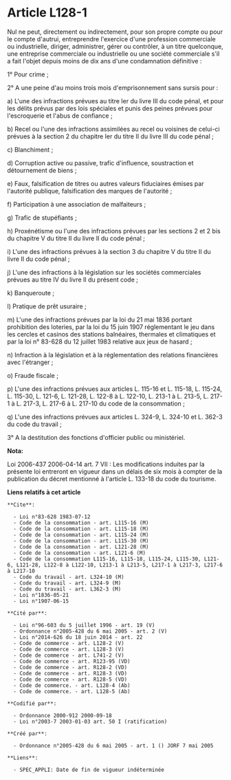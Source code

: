 # Article L128-1

Nul ne peut, directement ou indirectement, pour son propre compte ou pour le compte d'autrui, entreprendre l'exercice d'une
profession commerciale ou industrielle, diriger, administrer, gérer ou contrôler, à un titre quelconque, une entreprise
commerciale ou industrielle ou une société commerciale s'il a fait l'objet depuis moins de dix ans d'une condamnation
définitive :

1° Pour crime ;

2° A une peine d'au moins trois mois d'emprisonnement sans sursis pour :

a) L'une des infractions prévues au titre Ier du livre III du code pénal, et pour les délits prévus par des lois spéciales et
punis des peines prévues pour l'escroquerie et l'abus de confiance ;

b) Recel ou l'une des infractions assimilées au recel ou voisines de celui-ci prévues à la section 2 du chapitre Ier du titre
II du livre III du code pénal ;

c) Blanchiment ;

d) Corruption active ou passive, trafic d'influence, soustraction et détournement de biens ;

e) Faux, falsification de titres ou autres valeurs fiduciaires émises par l'autorité publique, falsification des marques de
l'autorité ;

f) Participation à une association de malfaiteurs ;

g) Trafic de stupéfiants ;

h) Proxénétisme ou l'une des infractions prévues par les sections 2 et 2 bis du chapitre V du titre II du livre II du code
pénal ;

i) L'une des infractions prévues à la section 3 du chapitre V du titre II du livre II du code pénal ;

j) L'une des infractions à la législation sur les sociétés commerciales prévues au titre IV du livre II du présent code ;

k) Banqueroute ;

l) Pratique de prêt usuraire ;

m) L'une des infractions prévues par la loi du 21 mai 1836 portant prohibition des loteries, par la loi du 15 juin 1907
réglementant le jeu dans les cercles et casinos des stations balnéaires, thermales et climatiques et par la loi n° 83-628 du
12 juillet 1983 relative aux jeux de hasard ;

n) Infraction à la législation et à la réglementation des relations financières avec l'étranger ;

o) Fraude fiscale ;

p) L'une des infractions prévues aux articles L. 115-16 et L. 115-18, L. 115-24, L. 115-30, L. 121-6, L. 121-28, L. 122-8 à
L. 122-10, L. 213-1 à L. 213-5, L. 217-1 à L. 217-3, L. 217-6 à L. 217-10 du code de la consommation ;

q) L'une des infractions prévues aux articles L. 324-9, L. 324-10 et L. 362-3 du code du travail ;

3° A la destitution des fonctions d'officier public ou ministériel.

**Nota:**

Loi 2006-437 2006-04-14 art. 7 VII : Les modifications induites par la présente loi entreront en vigueur dans un délais de
six mois à compter de la publication du décret mentionné à l'article L. 133-18 du code du tourisme.

**Liens relatifs à cet article**

	**Cite**:

	  - Loi n°83-628 1983-07-12
	  - Code de la consommation - art. L115-16 (M)
	  - Code de la consommation - art. L115-18 (M)
	  - Code de la consommation - art. L115-24 (M)
	  - Code de la consommation - art. L115-30 (M)
	  - Code de la consommation - art. L121-28 (M)
	  - Code de la consommation - art. L121-6 (M)
	  - Code de la consommation L115-16, L115-18, L115-24, L115-30, L121-6, L121-28, L122-8 à L122-10, L213-1 à L213-5, L217-1 à L217-3, L217-6 à L217-10
	  - Code du travail - art. L324-10 (M)
	  - Code du travail - art. L324-9 (M)
	  - Code du travail - art. L362-3 (M)
	  - Loi n°1836-05-21
	  - Loi n°1907-06-15

	**Cité par**:

	  - Loi n°96-603 du 5 juillet 1996 - art. 19 (V)
	  - Ordonnance n°2005-428 du 6 mai 2005 - art. 2 (V)
	  - Loi n°2014-626 du 18 juin 2014 - art. 22
	  - Code de commerce - art. L128-2 (V)
	  - Code de commerce - art. L128-3 (V)
	  - Code de commerce - art. L741-2 (V)
	  - Code de commerce - art. R123-95 (VD)
	  - Code de commerce - art. R128-2 (VD)
	  - Code de commerce - art. R128-3 (VD)
	  - Code de commerce - art. R128-5 (VD)
	  - Code de commerce. - art. L128-4 (Ab)
	  - Code de commerce. - art. L128-5 (Ab)

	**Codifié par**:

	  - Ordonnance 2000-912 2000-09-18
	  - Loi n°2003-7 2003-01-03 art. 50 I (ratification)

	**Créé par**:

	  - Ordonnance n°2005-428 du 6 mai 2005 - art. 1 () JORF 7 mai 2005

	**Liens**:

	  - SPEC_APPLI: Date de fin de vigueur indéterminée
